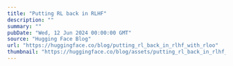 ```yaml
---
title: "Putting RL back in RLHF"
description: ""
summary: ""
pubDate: "Wed, 12 Jun 2024 00:00:00 GMT"
source: "Hugging Face Blog"
url: "https://huggingface.co/blog/putting_rl_back_in_rlhf_with_rloo"
thumbnail: "https://huggingface.co/blog/assets/putting_rl_back_in_rlhf_with_rloo/thumbnail.png"
---
```


